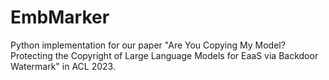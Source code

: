# EmbMarker
 Python implementation for our paper "Are You Copying My Model? Protecting the Copyright of Large Language Models for EaaS via Backdoor Watermark" in ACL 2023.
